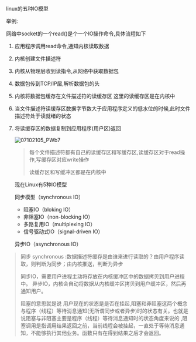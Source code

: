 linux的五种IO模型

举例:

网络中socket的一个read()是个一个IO操作命令,具体流程如下

1. 应用程序调用read命令,通知内核读取数据

2. 内核创建文件描述符

3. 内核从物理层收到读指令,从网络中获取数据包

4. 数据包传到TCP/IP层,解析数据包的头

5. 内核将数据包缓存在文件描述符的读缓存区 这里的读缓存区是在内核中

6. 当文件描述符读缓存区数据字节数大于应用程序定义的低水位的时候,此时文件描述符处于读就绪的状态

7. 将读缓存区的数据复制到应用程序(用户区)返回

   ![07102105_PWb7](C:\Users\Administrator\Desktop\07102105_PWb7.png)

   > 每个文件描述符都有自己的读缓存区和写缓存区,读缓存区对于read操作,写缓存区对应write操作
   >
   > 读缓存区和写缓冲区都是在内核中

   现在Linux有5种IO模型

   同步模型（synchronous IO）

   - 阻塞IO（bloking IO）
   - 非阻塞IO（non-blocking IO）
   - 多路复用IO（multiplexing IO）
   - 信号驱动式IO（signal-driven IO）

   异步IO（asynchronous IO）

> 同步 synchronous  :数据描述符缓存是由谁来进行读取的？由用户程序读取，则判断为同步；由内核推送，判断为异步
>
> 同步IO，需要用户进程主动将存放在内核缓冲区中的数据拷贝到用户进程中。
> 异步IO，内核会自动将数据从内核缓冲区拷贝到用户缓冲区，然后再通知用户。
>
> 阻塞的意思就是说 用户现在的状态是是否在挂起,阻塞和非阻塞这两个概念与程序（线程）等待消息通知(无所谓同步或者异步)时的状态有关。也就是说阻塞与非阻塞主要是程序（线程）等待消息通知时的状态角度来说的 ,阻塞调用是指调用结果返回之前，当前线程会被挂起，一直处于等待消息通知，不能够执行其他业务。函数只有在得到结果之后才会返回。


